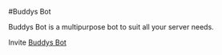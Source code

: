 #Buddys Bot

Buddys Bot is a multipurpose bot to suit all your server needs.

Invite [Buddys Bot](https://discord.com/api/oauth2/authorize?client_id=979633294511591424&permissions=0&scope=bot%20applications.commands)
